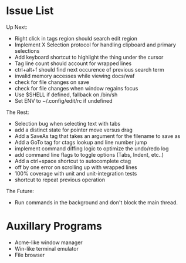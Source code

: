 # Issue List

Up Next:

* Right click in tags region should search edit region
* Implement X Selection protocol for handling clipboard and primary selections
* Add keyboard shortcut to highlight the thing under the cursor
* Tag line count should account for wrapped lines
* ctrl+alt+f should find next occurence of previous search term
* invalid memory accesses while viewing docs/waf
* check for file changes on save
* check for file changes when window regains focus
* Use $SHELL if defined, fallback on /bin/sh
* Set ENV to ~/.config/edit/rc if undefined

The Rest:

* Selection bug when selecting text with tabs
* add a distinct state for pointer move versus drag
* Add a SaveAs tag that takes an argument for the filename to save as
* Add a GoTo tag for ctags lookup and line number jump
* implement command diffing logic to optimize the undo/redo log
* add command line flags to toggle options (Tabs, Indent, etc..)
* Add a ctrl+space shortcut to autocomplete ctag
* off by one error on scrolling up with wrapped lines
* 100% coverage with unit and unit-integration tests
* shortcut to repeat previous operation

The Future:

* Run commands in the background and don't block the main thread.

# Auxillary Programs

* Acme-like window manager
* Win-like terminal emulator
* File browser
